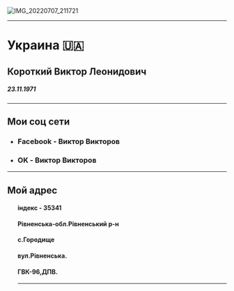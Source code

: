 ![IMG_20220707_211721](https://user-images.githubusercontent.com/108808767/177842188-682b91b6-30c7-402c-91ba-e381c8ee193c.jpg)

<hr />
<html>
 <body>
 <meta charset="UTF-8">
 <h1>Украина 🇺🇦</h1>
 <h2>Короткий Виктор Леонидович</h2>
 <h5>23.11.1971</h5>
<hr />
 <h2>Мои соц сети</h2>
 <ul>
  <li><h3>Facebook - Виктор Викторов</h3></li>
 </ul>
 <ul>
  <li><h3>OK - Виктор Викторов</h3></li>
</ul>
  <hr />
 <h2>Мой адрес</h2>
 <ul>
  <h4>iндекс - 35341</h4>
  <h4>Рiвненська-обл.</
  <h4>Рiвненський р-н</h4>
  <h4>с.Городище</h4>
  <h4>вул.Рiвненська.</h4>
  <h4>ГВК-96,ДПВ.</h4>
 <hr />





 








  


 
 
 
 

 




 





 
  
